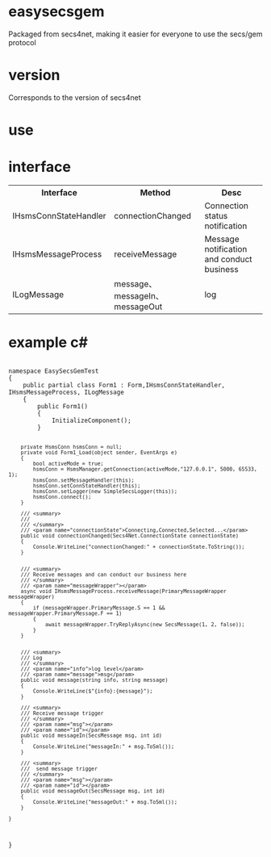 # easysecsgem
Packaged from secs4net, making it easier for everyone to use the secs/gem protocol
# version
Corresponds to the version of secs4net
# use
# interface

<table>
  <tr>
    <th>Interface</th>
    <th>Method</th>
    <th>Desc</th>
  </tr>
  <tr>
    <td>IHsmsConnStateHandler</td>
    <td>connectionChanged</td>
    <td>Connection status notification</td>
  </tr>
  <tr>
    <td>IHsmsMessageProcess</td>
    <td>receiveMessage</td>
    <td>Message notification and conduct business</td>
  </tr>
  <tr>
    <td>ILogMessage</td>
    <td>message、messageIn、messageOut</td>
    <td>log</td>
  </tr>
</table>

# example c#

<code>
namespace EasySecsGemTest
{
    public partial class Form1 : Form,IHsmsConnStateHandler, IHsmsMessageProcess, ILogMessage
    {
        public Form1()
        {
            InitializeComponent();
        }

        private HsmsConn hsmsConn = null;
        private void Form1_Load(object sender, EventArgs e)
        {
            bool activeMode = true;
            hsmsConn = HsmsManager.getConnection(activeMode,"127.0.0.1", 5000, 65533, 1);
            hsmsConn.setMessageHandler(this);
            hsmsConn.setConnStateHandler(this);
            hsmsConn.setLogger(new SimpleSecsLogger(this));
            hsmsConn.connect();
        }

        /// <summary>
        /// 
        /// </summary>
        /// <param name="connectionState">Connecting,Connected,Selected...</param>
        public void connectionChanged(Secs4Net.ConnectionState connectionState)
        {
            Console.WriteLine("connectionChanged:" + connectionState.ToString());
        }


        /// <summary>
        /// Receive messages and can conduct our business here
        /// </summary>
        /// <param name="messageWrapper"></param>
        async void IHsmsMessageProcess.receiveMessage(PrimaryMessageWrapper messageWrapper)
        {
            if (messageWrapper.PrimaryMessage.S == 1 && messageWrapper.PrimaryMessage.F == 1)
            {
                await messageWrapper.TryReplyAsync(new SecsMessage(1, 2, false));
            }
        }


        /// <summary>
        /// Log
        /// </summary>
        /// <param name="info">log level</param>
        /// <param name="message">msg</param>
        public void message(string info, string message)
        {
            Console.WriteLine($"{info}:{message}");
        }

        /// <summary>
        /// Receive message trigger
        /// </summary>
        /// <param name="msg"></param>
        /// <param name="id"></param>
        public void messageIn(SecsMessage msg, int id)
        {
            Console.WriteLine("messageIn:" + msg.ToSml());
        }

        /// <summary>
        ///  send message trigger
        /// </summary>
        /// <param name="msg"></param>
        /// <param name="id"></param>
        public void messageOut(SecsMessage msg, int id)
        {
            Console.WriteLine("messageOut:" + msg.ToSml());
        }

    }
}
</code>
